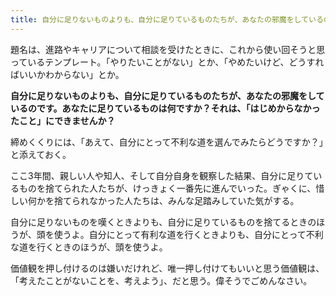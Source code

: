 ```yaml
---
title: 自分に足りないものよりも、自分に足りているものたちが、あなたの邪魔をしているのです
---
```


題名は、進路やキャリアについて相談を受けたときに、これから使い回そうと思っているテンプレート。「やりたいことがない」とか、「やめたいけど、どうすればいいかわからない」とか。

**自分に足りないものよりも、自分に足りているものたちが、あなたの邪魔をしているのです。あなたに足りているものは何ですか？それは、「はじめからなかったこと」にできませんか？**

締めくくりには、「あえて、自分にとって不利な道を選んでみたらどうですか？」と添えておく。

ここ3年間、親しい人や知人、そして自分自身を観察した結果、自分に足りているものを捨てられた人たちが、けっきょく一番先に進んでいった。ぎゃくに、惜しい何かを捨てられなかった人たちは、みんな足踏みしていた気がする。

自分に足りないものを嘆くときよりも、自分に足りているものを捨てるときのほうが、頭を使うよ。自分にとって有利な道を行くときよりも、自分にとって不利な道を行くときのほうが、頭を使うよ。

価値観を押し付けるのは嫌いだけれど、唯一押し付けてもいいと思う価値観は、「考えたことがないことを、考えよう」、だと思う。偉そうでごめんなさい。
